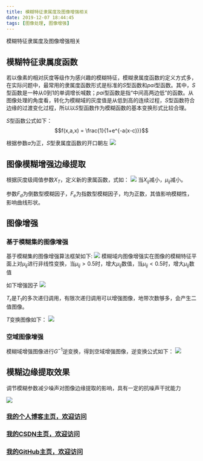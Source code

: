 ```yaml
---
title: 模糊特征隶属度及图像增强相关
date: 2019-12-07 18:44:45
tags: [图像处理, 图像增强]
---
```


模糊特征隶属度及图像增强相关
<!--more-->
## 模糊特征隶属度函数

若以像素的相对灰度等级作为感兴趣的模糊特征，模糊隶属度函数的定义方式多，在实际问题中，最常用的隶属度函数形式是标准的$S$型函数和$pai$型函数。其中，$S$型函数是一种从0到1的单调增长喊数；$pai$型函数是指“中间高两边低”的函数。从图像处理的角度看，转化为模糊域的灰度值是从低到高的连续过程，$S$型函数符合边缘的过渡变化过程，所以以$S$型函数作为模糊函数的基本变换形式比较合理。

$S$型函数公式如下：
$$f(x,a,x) = \frac{1}{1+e^{-a(x-c)}}$$


根据参数$a$为正，$S$型隶属度函数的开口朝左
![](https://img-blog.nos-eastchina1.126.net/blog/blog_mohu_haze_1.png)

## 图像模糊增强边缘提取
根据灰度级阈值参数$X_T$，定义新的隶属函数，式如：
![](https://img-blog.nos-eastchina1.126.net/blog/blog_mohu_haze_2.png)
当$X_{ij}$减小，$\mu_{ij}$减小。

参数$F_d$为倒数型模糊因子，$F_e$为指数型模糊因子，均为正数，其值影响模糊性，影响曲线形状。
## 图像增强
### 基于模糊集的图像增强
基于模糊集的图像增强算法框架如下:
![](https://img-blog.nos-eastchina1.126.net/blog/blog_mohu_haze_3.png)
模糊域内图像增强实在图像的模糊特征平面上对$\mu_{ij}$进行非线性变换，当$\mu_{ij}>0.5$时，增大$\mu_{ij}$数值，当$\mu_{ij}<0.5$时，增大$\mu_{ij}$数值

如下增强因子
![](https://img-blog.nos-eastchina1.126.net/blog/blog_mohu_haze_7.png)

$T_r$是$T_1$的多次递归调用，有限次递归调用可以增强图像，地带次数够多，会产生二值图像。

$T$变换图像如下：
![](https://img-blog.nos-eastchina1.126.net/blog/blog_mohu_haze_4.png)


### 空域图像增强
模糊域增强图像进行$G^{-1}$逆变换，得到空域增强图像，逆变换公式如下：
![](https://img-blog.nos-eastchina1.126.net/blog/blog_mohu_haze_5.png)

## 模糊边缘提取效果
调节模糊参数减少噪声对图像边缘提取的影响，具有一定的抗噪声干扰能力

![](https://img-blog.nos-eastchina1.126.net/blog/blog_mohu_haze_6.png)


### [我的个人博客主页，欢迎访问](http://www.aomanhao.top/)
### [我的CSDN主页，欢迎访问](https://blog.csdn.net/Aoman_Hao)
### [我的GitHub主页，欢迎访问](https://github.com/AomanHao)


